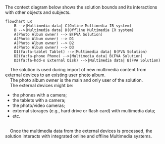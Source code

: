 The context diagram below shows the solution bounds and its interactions with other objects and subjects.

```mermaid
flowchart LR
    B -->|Multimedia data| C(Online Multimedia IR system)
    B -->|Multimedia data| D(Offline Multimedia IR system)
    A(Photo Album owner) --> B(FVA Solution)
    A(Photo Album owner) --> D1
    A(Photo Album owner) --> D2
    A(Photo Album owner) --> D3
    D1(fa:fa-tablet Tablet) -->|Multimedia data| B(FVA Solution)
    D2(fa:fa-phone Phone) -->|Multimedia data| B(FVA Solution)
    D3(fa:fa-hdd-o External Disk) -->|Multimedia data| B(FVA Solution)
```
&nbsp;&nbsp;&nbsp; The solution is used during import of new multimedia content from external devices to an existing user photo album. 
</br>
&nbsp;&nbsp;&nbsp; The photo album owner is the main and only user of the solution. 
</br>
&nbsp;&nbsp;&nbsp; The external devices might be: 
* the phones with a camera; 
* the tablets with a camera; 
* the photo/video cameras;
* external storages (e.g., hard drive or flash card) with multimedia data;
* etc.
</br> 
&nbsp;&nbsp;&nbsp; Once the multimedia data from the external devices is processed, the solution interacts with integrated online and offline Multimedia systems.
